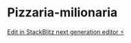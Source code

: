 # Pizzaria-milionaria

[Edit in StackBlitz next generation editor ⚡️](https://stackblitz.com/~/github.com/Henriquemtal/Pizzaria-milionaria)